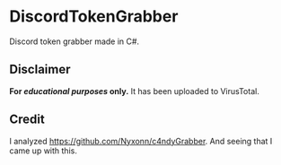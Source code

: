 # DiscordTokenGrabber
Discord token grabber made in C#.
## Disclaimer
**For _educational purposes_ only.** It has been uploaded to VirusTotal.
## Credit
I analyzed https://github.com/Nyxonn/c4ndyGrabber. And seeing that I came up with this.
